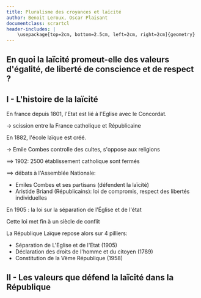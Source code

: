```yaml
---
title: Pluralisme des croyances et laïcité
author: Benoit Leroux, Oscar Plaisant
documentclass: scrartcl
header-includes: |
    \usepackage[top=2cm, bottom=2.5cm, left=2cm, right=2cm]{geometry}   
---
```


## En quoi la laïcité promeut-elle des valeurs d'égalité, de liberté de conscience et de respect ?

## I - L'histoire de la laïcité

En france depuis 1801, l'Etat est lié à l'Eglise avec le Concordat.

$\longrightarrow$ scission entre la France catholique et Républicaine

En 1882, l'école laïque est créé.

$\longrightarrow$ Emile Combes controlle des cultes, s'oppose aux religions

$\implies$ 1902: 2500 établissement catholique sont fermés

$\implies$ débats à l'Assemblée Nationale: 

 - Emiles Combes et ses partisans (défendent la laïcité)
 - Aristide Briand (Républicains): loi de compromis, respect des libertés individuelles

En 1905 : la loi sur la séparation de l'Église et de l'état

Cette loi met fin à un siècle de conflit

La République Laïque repose alors sur 4 pilliers:
 
 - Séparation de L'Eglise et de l'Etat (1905)
 - Déclaration des droits de l'homme et du citoyen (1789)
 - Constitution de la Vème République (1958)


## II - Les valeurs que défend la laïcité dans la République



